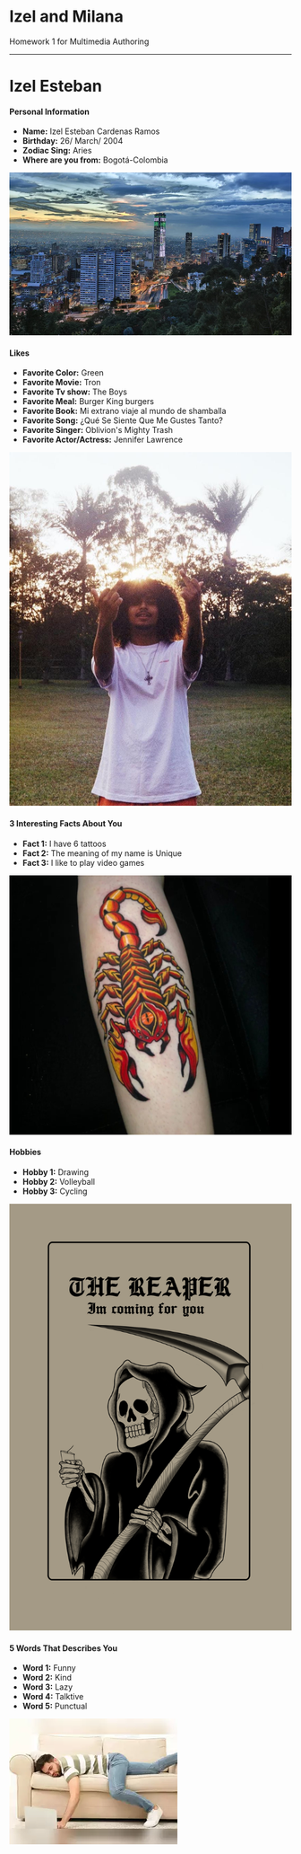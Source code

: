 # Izel and Milana
Homework 1 for Multimedia Authoring
***
# Izel Esteban 
#### Personal Information 

- **Name:** Izel Esteban Cardenas Ramos
- **Birthday:** 26/ March/ 2004
- **Zodiac Sing:** Aries
- **Where are you from:** Bogotá-Colombia

![Bogota-City](images/Bogotá.webp)

#### Likes

- **Favorite Color:** Green
- **Favorite Movie:** Tron
- **Favorite Tv show:** The Boys
- **Favorite Meal:** Burger King burgers
- **Favorite Book:** Mi extrano viaje al mundo de shamballa
- **Favorite Song:** ¿Qué Se Siente Que Me Gustes Tanto?
- **Favorite Singer:** Oblivion's Mighty Trash
- **Favorite Actor/Actress:** Jennifer Lawrence

![Favoritartist](images/Oblivion.jpg)

#### 3 Interesting Facts About You

- **Fact 1:** I have 6 tattoos
- **Fact 2:** The meaning of my name is Unique
- **Fact 3:** I like to play video games

![MikeramosTattoo](images/Mike-Ramos-Tattoo.jpg)

#### Hobbies

- **Hobby 1:** Drawing
- **Hobby 2:** Volleyball
- **Hobby 3:** Cycling

![MyDraw](images/parca%20.png)

#### 5 Words That Describes You

- **Word 1:** Funny
- **Word 2:** Kind
- **Word 3:** Lazy
- **Word 4:** Talktive
- **Word 5:** Punctual


![Lazy-Person](images/Lazy.webp)
